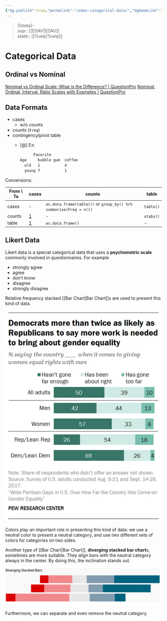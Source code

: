 ```yaml
---
{"dg-publish":true,"permalink":"/edav-categorical-data/","dgHomeLink":true,"dgPassFrontmatter":false,"dgShowBacklinks":true,"dgShowLocalGraph":true,"dgShowInlineTitle":true}
---
```


> [!meta]-  
sup:: [[EDAV|EDAV]]  
state:: [[%wip|%wip]]  

# Categorical Data

## Ordinal vs Nominal

[Nominal vs Ordinal Scale: What is the Difference? | QuestionPro](https://www.questionpro.com/blog/nominal-vs-ordinal-scale/)
[Nominal, Ordinal, Interval, Ratio Scales with Examples | QuestionPro](https://www.questionpro.com/blog/nominal-ordinal-interval-ratio/)

## Data Formats

- cases
    - w/o counts
- counts (`Freq`)
- contingency/pivot table
    - [@] Ex:
        
        ```txt
              Favorite
        Age     bubble gum  coffee
          old   2           4 
          young 7           1
        ```
        

Conversions:

| From \\ To | cases | counts                                                             | table     |
| ---------- | ----- | ------------------------------------------------------------------ | --------- |
| cases      | -     | `as.data.frame(table())` or `group_by() %>% summarise(Freq = n())` | `table()` |
| counts     | [1]   | -                                                                  | `xtabs()` |
| table      | [1]   | `as.data.frame()`                                                  | -         |

[1]: http://www.cookbook-r.com/Manipulating_data/Converting_between_data_frames_and_contingency_tables/#counts-to-contingency-table

## Likert Data

Likert data is a special categorical data that uses a **psychometric scale** commonly involved in questionnaires. For example

- strongly agree
- agree
- don’t know
- disagree
- strongly disagree

Relative frequency stacked [[Bar Chart|Bar Chart]]s are used to present this kind of data.

![](https://raw.githubusercontent.com/zcysxy/Figurebed/master/img/20221013225221.png)

Colors play an important role in presenting this kind of data: we use a neutral color to present a neutral category, and use two different sets of colors for categories on two sides.

Another type of [[Bar Chart|Bar Chart]], **diverging stacked bar chart**s, sometimes are more suitable. They align bars with the neutral category always in the center. By doing this, the inclination stands out.

![](https://raw.githubusercontent.com/zcysxy/Figurebed/master/img/20221013225854.png)

Furthermore, we can separate and even remove the neutral category.
